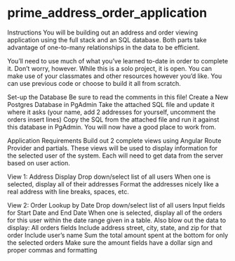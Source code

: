 # prime_address_order_application
Instructions
You will be building out an address and order viewing application using the full stack and an SQL database. Both parts take advantage of one-to-many relationships in the data to be efficient.

You’ll need to use much of what you’ve learned to-date in order to complete it. Don’t worry, however. While this is a solo project, it is open. You can make use of your classmates and other resources however you’d like. You can use previous code or choose to build it all from scratch.

Set-up the Database
Be sure to read the comments in this file!
Create a New Postgres Database in PgAdmin
Take the attached SQL file and update it where it asks (your name, add 2 addresses for yourself, uncomment the orders insert lines)
Copy the SQL from the attached file and run it against this database in PgAdmin. 
You will now have a good place to work from.

Application Requirements
Build out 2 complete views using Angular Route Provider and partials. These views will be used to display information for the selected user of the system. Each will need to get data from the server based on user action.

View 1: Address Display
Drop down/select list of all users
When one is selected, display all of their addresses
Format the addresses nicely like a real address with line breaks, spaces, etc.

View 2: Order Lookup by Date
Drop down/select list of all users
Input fields for Start Date and End Date
When one is selected, display all of the orders for this user within the date range given in a table. Also blow out the data to display:
All orders fields
Include address street, city, state, and zip for that order
Include user’s name
Sum the total amount spent at the bottom for only the selected orders
Make sure the amount fields have a dollar sign and proper commas and formatting
